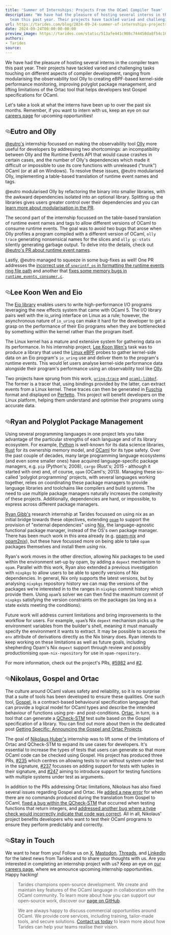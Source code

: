 ```yaml
---
title: 'Summer of Internships: Projects From the OCaml Compiler Team'
description: "We have had the pleasure of hosting several interns in the compiler
  team this past year. Their projects have tackled varied and challenging\u2026"
url: https://tarides.com/blog/2024-09-24-summer-of-internships-projects-from-the-ocaml-compiler-team
date: 2024-09-24T00:00:00-00:00
preview_image: https://tarides.com/static/513afe441c908c744458da8f54c1049d/0132d/rowers-team.jpg
authors:
- Tarides
source:
---
```


<p>We have had the pleasure of hosting several interns in the compiler team this past year. Their projects have tackled varied and challenging tasks touching on different aspects of compiler development, ranging from modularising the observability tool Olly to creating eBPF-based kernel-side performance monitoring, improving polyglot package management, and lifting limitations of the Ortac tool that helps developers test Gospel specifications for OCaml.</p>
<p>Let's take a look at what the interns have been up to over the past six months. Remember, if you want to intern with us, keep an eye on our <a href="https://tarides.com/careers/">careers page</a> for upcoming opportunities!</p>
<h2 style="position:relative;"><a href="https://tarides.com/feed.xml#eutro-and-olly" aria-label="eutro and olly permalink" class="anchor before"><svg aria-hidden="true" focusable="false" height="16" version="1.1" viewbox="0 0 16 16" width="16"><path fill-rule="evenodd" d="M4 9h1v1H4c-1.5 0-3-1.69-3-3.5S2.55 3 4 3h4c1.45 0 3 1.69 3 3.5 0 1.41-.91 2.72-2 3.25V8.59c.58-.45 1-1.27 1-2.09C10 5.22 8.98 4 8 4H4c-.98 0-2 1.22-2 2.5S3 9 4 9zm9-3h-1v1h1c1 0 2 1.22 2 2.5S13.98 12 13 12H9c-.98 0-2-1.22-2-2.5 0-.83.42-1.64 1-2.09V6.25c-1.09.53-2 1.84-2 3.25C6 11.31 7.55 13 9 13h4c1.45 0 3-1.69 3-3.5S14.5 6 13 6z"></path></svg></a>Eutro and Olly</h2>
<p><a href="https://github.com/eutro">@eutro's</a> internship focussed on making the observability tool <a href="https://github.com/tarides/runtime_events_tools">Olly</a> more useful for developers by addressing two shortcomings: an incompatibility between Olly and the Runtime Events API that would cause crashes in certain cases, and the number of Olly's dependencies which made it difficult or impossible to use its core functions with unreleased ("trunk") OCaml (or at all on Windows). To resolve these issues, @eutro modularised Olly, implementing a table-based translation of runtime event names and tags.</p>
<p>@eutro modularised Olly by refactoring the binary into smaller libraries, with the awkward dependencies isolated into an optional library. Splitting up the libraries gives users greater control over their dependencies and you can <a href="https://github.com/tarides/runtime_events_tools/pull/43">learn more about modularisation in the PR</a>.</p>
<p>The second part of the internship focussed on the table-based translation of runtime event names and tags to allow different versions of OCaml to consume runtime events. The goal was to avoid two bugs that arose when Olly profiles a program compiled with a different version of OCaml, <code>olly trace</code> generating nonsensical names for the slices and <code>olly gc-stats</code> silently generating garbage output. To delve into the details, check out <a href="https://github.com/tarides/runtime_events_tools/pull/44">@eutro's PR about runtime event names</a>.</p>
<p>Lastly, @eutro managed to squeeze in some bug-fixes as well!  One PR addresses the <a href="https://github.com/ocaml/ocaml/pull/13089">incorrect use of <code>snprintf_os</code> in formatting the runtime events ring file path</a> and another that <a href="https://github.com/ocaml/ocaml/pull/13091">fixes some memory bugs in <code>runtime_events_consumer.c</code></a>.</p>
<h2 style="position:relative;"><a href="https://tarides.com/feed.xml#lee-koon-wen-and-eio" aria-label="lee koon wen and eio permalink" class="anchor before"><svg aria-hidden="true" focusable="false" height="16" version="1.1" viewbox="0 0 16 16" width="16"><path fill-rule="evenodd" d="M4 9h1v1H4c-1.5 0-3-1.69-3-3.5S2.55 3 4 3h4c1.45 0 3 1.69 3 3.5 0 1.41-.91 2.72-2 3.25V8.59c.58-.45 1-1.27 1-2.09C10 5.22 8.98 4 8 4H4c-.98 0-2 1.22-2 2.5S3 9 4 9zm9-3h-1v1h1c1 0 2 1.22 2 2.5S13.98 12 13 12H9c-.98 0-2-1.22-2-2.5 0-.83.42-1.64 1-2.09V6.25c-1.09.53-2 1.84-2 3.25C6 11.31 7.55 13 9 13h4c1.45 0 3-1.69 3-3.5S14.5 6 13 6z"></path></svg></a>Lee Koon Wen and Eio</h2>
<p>The <a href="https://github.com/ocaml-multicore/eio">Eio library</a> enables users to write high-performance I/O programs leveraging the new effects system that came with OCaml 5. The I/O library pairs well with the io_uring interface on Linux as a rule; however, the asynchronous nature of <code>io_uring</code> can make it hard for the developer to get a grasp on the performance of their Eio programs when they are bottlenecked by something within the kernel rather than the program itself.</p>
<p>The Linux kernel has a mature and extensive system for gathering data on its performance. In his internship project, <a href="https://github.com/koonwen">Lee Koon Wen's</a> task was to produce a library that used the <a href="https://ebpf.io/what-is-ebpf/">Linux eBPF</a> probes to gather kernel-side data on an Eio program's <code>io_uring</code> use and deliver them to the program's runtime events. This would let users analyse kernel-side performance data alongside their program's performance using an observability tool like <a href="https://github.com/tarides/runtime_events_tools">Olly</a>.</p>
<p>Two projects have sprung from this work, <a href="https://github.com/koonwen/uring-trace?tab=readme-ov-file"><code>uring-trace</code></a> and <a href="https://github.com/koonwen/ocaml-libbpf"><code>ocaml-libbpf</code></a>. The former is a tracer that, using bindings provided by the latter, can extract events from a Linux kernel. These traces can then be generated in <a href="https://fuchsia.dev/fuchsia-src/reference/tracing/trace-format">Fuschia</a> format and displayed on <a href="https://ui.perfetto.dev/">Perfetto</a>. This project will benefit developers on the Linux platform, helping them understand and optimise their programs using accurate data.</p>
<h2 style="position:relative;"><a href="https://tarides.com/feed.xml#ryan-and-polyglot-package-management" aria-label="ryan and polyglot package management permalink" class="anchor before"><svg aria-hidden="true" focusable="false" height="16" version="1.1" viewbox="0 0 16 16" width="16"><path fill-rule="evenodd" d="M4 9h1v1H4c-1.5 0-3-1.69-3-3.5S2.55 3 4 3h4c1.45 0 3 1.69 3 3.5 0 1.41-.91 2.72-2 3.25V8.59c.58-.45 1-1.27 1-2.09C10 5.22 8.98 4 8 4H4c-.98 0-2 1.22-2 2.5S3 9 4 9zm9-3h-1v1h1c1 0 2 1.22 2 2.5S13.98 12 13 12H9c-.98 0-2-1.22-2-2.5 0-.83.42-1.64 1-2.09V6.25c-1.09.53-2 1.84-2 3.25C6 11.31 7.55 13 9 13h4c1.45 0 3-1.69 3-3.5S14.5 6 13 6z"></path></svg></a>Ryan and Polyglot Package Management</h2>
<p>Using several programming languages in one project lets you take advantage of the particular strengths of each language and of its library ecosystem. For example, <a href="https://www.python.org/">Python</a> is well-known for its data science libraries, <a href="https://www.rust-lang.org/">Rust</a> for its ownership memory model, and <a href="https://ocaml.org/">OCaml</a> for its type safety. Over the past couple of decades, many large programming language ecosystems (and even some smaller ones) have acquired language-specific package managers, e.g. <code>pip</code> (Python's; 2008), <code>cargo</code> (Rust's; 2015 - although it started with one) and, of course, <code>opam</code> (OCaml's; 2013). Managing these so-called 'polyglot programming' projects, with several languages working together, relies on coordinating these package managers to provide language libraries and toolchains like compilers and build systems. The need to use multiple package managers naturally increases the complexity of these projects. Additionally, dependencies are hard, or impossible, to express across different package managers.</p>
<p><a href="https://github.com/RyanGibb">Ryan Gibb's</a> research internship at Tarides focussed on using nix as an initial bridge towards these objectives, extending <a href="https://opam.ocaml.org/"><code>opam</code></a> to support the provision of "external dependencies" using <a href="https://nixos.org/">Nix</a>, the language-agnostic functional package manager, instead of the OS's own package manager. There has been much work in this area already (e.g. <a href="https://github.com/tweag/opam-nix">opam-nix</a> and <a href="https://github.com/timbertson/opam2nix">opam2nix</a>), but these have focussed more on being able to take <code>opam</code> packages themselves and install them <em>using</em> nix.</p>
<p>Ryan's work moves in the other direction, allowing Nix packages to be used within the environment set-up by opam, by adding a <code>depext</code> mechanism to <code>opam</code>. Parallel with this work, Ryan also extended a previous investigation with <code>nixpkgs</code> to allow users to be able to specify versions of Nix dependencies. In general, Nix only supports the latest versions, but by analysing <code>nixpkgs</code> repository history we can map the versions of the packages we’re interested in to the ranges in <code>nixpkgs</code> commit history which provide them. Using <code>opam</code>’s solver we can then find the maximum commit of <code>nixpkgs</code> satisfying the version constraints on the packages (as long as a state exists meeting the conditions).</p>
<p>Future work will address current limitations and bring improvements to the workflow for users. For example, <code>opam</code>’s Nix <code>depext</code> mechanism picks up the environment variables from the builder's shell, meaning it must manually specify the environment it wants to extract. It may be possible to access the <code>env</code> attribute of derivations directly as the Nix binary does. Ryan intends to keep working on these limitations as well as future goals, including shepherding Opam's Nix <code>depext</code> support through review and possibly productionising <code>opam-nix-repository</code> for use in <code>opam-repository.</code></p>
<p>For more information, check out the project's PRs, <a href="https://github.com/ocaml/opam/pull/5982">#5982</a> and <a href="https://github.com/RyanGibb/opam/pull/2">#2</a>.</p>
<h2 style="position:relative;"><a href="https://tarides.com/feed.xml#nikolaus-gospel-and-ortac" aria-label="nikolaus gospel and ortac permalink" class="anchor before"><svg aria-hidden="true" focusable="false" height="16" version="1.1" viewbox="0 0 16 16" width="16"><path fill-rule="evenodd" d="M4 9h1v1H4c-1.5 0-3-1.69-3-3.5S2.55 3 4 3h4c1.45 0 3 1.69 3 3.5 0 1.41-.91 2.72-2 3.25V8.59c.58-.45 1-1.27 1-2.09C10 5.22 8.98 4 8 4H4c-.98 0-2 1.22-2 2.5S3 9 4 9zm9-3h-1v1h1c1 0 2 1.22 2 2.5S13.98 12 13 12H9c-.98 0-2-1.22-2-2.5 0-.83.42-1.64 1-2.09V6.25c-1.09.53-2 1.84-2 3.25C6 11.31 7.55 13 9 13h4c1.45 0 3-1.69 3-3.5S14.5 6 13 6z"></path></svg></a>Nikolaus, Gospel and Ortac</h2>
<p>The culture around OCaml values safety and reliability, so it is no surprise that a suite of tools has been developed to ensure these qualities. One such tool, <a href="https://ocaml-gospel.github.io/gospel/">Gospel</a>, is a contract-based behavioural specification language that can provide a logical model for OCaml types and describe the intended behaviour of functions using pre- and post-conditions. <a href="https://github.com/ocaml-gospel/ortac/tree/main">Ortac</a>, in turn, is a tool that can generate a <a href="https://ocaml-multicore.github.io/multicoretests/">QCheck-STM</a> test suite based on the Gospel specification of a library. You can find out more about them in the dedicated post <a href="https://tarides.com/blog/2024-09-03-getting-specific-announcing-the-gospel-and-ortac-projects/">Getting Specific: Announcing the Gospel and Ortac Projects</a>.</p>
<p>The goal of <a href="https://github.com/nikolaushuber">Nikolaus Huber's</a> internship was to lift some of the limitations of Ortac and QCheck-STM to expand its use cases for developers. It's essential to increase the types of tests that users can generate so that more OCaml code can be checked using Gospel. His project has produced three PRs, <a href="https://github.com/ocaml-gospel/ortac/pull/235">#235</a> which centres on allowing tests to run without system under test in the signature, <a href="https://github.com/ocaml-gospel/ortac/pull/237">#237</a> focusses on adding support for tests with tuples in their signature, and <a href="https://github.com/ocaml-gospel/ortac/pull/247">#247</a> aiming to introduce support for testing functions with multiple systems under test as arguments.</p>
<p>In addition to the PRs addressing Ortac limitations, Nikolaus has also fixed several issues regarding Gospel and Ortac. He <a href="https://github.com/ocaml-gospel/ortac/pull/234">added a new error</a> for when there are no commands produced during the translation from Gospel to OCaml,  <a href="https://github.com/ocaml-gospel/ortac/pull/240">fixed a bug within the QCheck-STM</a> that occurred when testing functions that return integers, and <a href="https://github.com/ocaml-gospel/ortac/pull/245">addressed another bug where a type check would incorrectly indicate that code was correct</a>. All in all, Nikolaus' project benefits developers who want to test their OCaml programs to ensure they perform predictably and correctly.</p>
<h2 style="position:relative;"><a href="https://tarides.com/feed.xml#stay-in-touch" aria-label="stay in touch permalink" class="anchor before"><svg aria-hidden="true" focusable="false" height="16" version="1.1" viewbox="0 0 16 16" width="16"><path fill-rule="evenodd" d="M4 9h1v1H4c-1.5 0-3-1.69-3-3.5S2.55 3 4 3h4c1.45 0 3 1.69 3 3.5 0 1.41-.91 2.72-2 3.25V8.59c.58-.45 1-1.27 1-2.09C10 5.22 8.98 4 8 4H4c-.98 0-2 1.22-2 2.5S3 9 4 9zm9-3h-1v1h1c1 0 2 1.22 2 2.5S13.98 12 13 12H9c-.98 0-2-1.22-2-2.5 0-.83.42-1.64 1-2.09V6.25c-1.09.53-2 1.84-2 3.25C6 11.31 7.55 13 9 13h4c1.45 0 3-1.69 3-3.5S14.5 6 13 6z"></path></svg></a>Stay in Touch</h2>
<p>We want to hear from you! Follow us on <a href="https://twitter.com/tarides_">X</a>, <a href="https://mastodon.social/@tarides">Mastodon</a>, <a href="https://www.threads.net/@taridesltd">Threads</a>, and <a href="https://www.linkedin.com/company/tarides">LinkedIn</a> for the latest news from Tarides and to share your thoughts with us. Are you interested in completing an internship project with us? Keep an eye on <a href="https://tarides.com/careers/">our careers page</a>, where we announce upcoming internship opportunities. Happy hacking!</p>
<blockquote>
<p>Tarides champions open-source development. We create and maintain key features of the OCaml language in collaboration with the OCaml community. To learn more about how you can support our open-source work, discover our <a href="https://github.com/sponsors/tarides">page on GitHub</a>.</p>
</blockquote>
<blockquote>
<p>We are always happy to discuss commercial opportunities around OCaml. We provide core services, including training, tailor-made tools, and secure solutions. <a href="https://tarides.com/contact/">Contact us today</a> to learn more about how Tarides can help your teams realise their vision.</p>
</blockquote>
